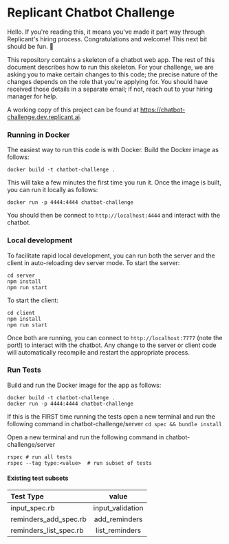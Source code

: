 # Replicant Chatbot Challenge

Hello. If you're reading this, it means you've made it part way through Replicant's hiring process. Congratulations and welcome! This next bit should be fun. 🙂

This repository contains a skeleton of a chatbot web app. The rest of this document describes how to run this skeleton. For your challenge, we are asking you to make certain changes to this code; the precise nature of the changes depends on the role that you're applying for. You should have received those details in a separate email; if not, reach out to your hiring manager for help.

A working copy of this project can be found at https://chatbot-challenge.dev.replicant.ai.

### Running in Docker

The easiest way to run this code is with Docker. Build the Docker image as follows:

```shell
docker build -t chatbot-challenge .
```

This will take a few minutes the first time you run it. Once the image is built, you can run it locally as follows:

```shell
docker run -p 4444:4444 chatbot-challenge
```

You should then be connect to `http://localhost:4444` and interact with the chatbot.

### Local development

To facilitate rapid local development, you can run both the server and the client in auto-reloading dev server mode. To start the server:

```shell
cd server
npm install
npm run start
```

To start the client:

```shell
cd client
npm install
npm run start
```

Once both are running, you can connect to `http://localhost:7777` (note the port!) to interact with the chatbot. Any change to the server or client code will automatically recompile and restart the appropriate process.

### Run Tests
Build and run the Docker image for the app as follows:

```shell
docker build -t chatbot-challenge .
docker run -p 4444:4444 chatbot-challenge
```

If this is the FIRST time running the tests open a new terminal and run the following command in chatbot-challenge/server `cd spec && bundle install`

Open a new terminal and run the following command in chatbot-challenge/server
```
rspec # run all tests
rspec --tag type:<value>  # run subset of tests
```

#### Existing test subsets
| Test Type               | value            |
| :-------------          | :-----:          |
| input_spec.rb           | input_validation |
| reminders_add_spec.rb   | add_reminders    |
|  reminders_list_spec.rb | list_reminders   |
